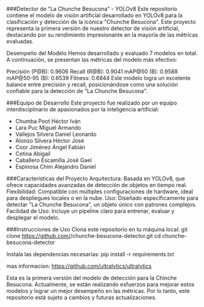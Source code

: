 ###Detector de "La Chunche Besucona" - YOLOv8
Este repositorio contiene el modelo de visión artificial desarrollado en YOLOv8 para la clasificación y detección de la icónica "Chunche Besucona". Este proyecto representa la primera versión de nuestro detector de visión artificial, destacando por su rendimiento impresionante en la mayoría de las métricas evaluadas.

Desempeño del Modelo
Hemos desarrollado y evaluado 7 modelos en total. A continuación, se presentan las métricas del modelo más efectivo:

Precisión (P@B): 0.9606
Recall (R@B): 0.9041
mAP@50 (B): 0.9588
mAP@50-95 (B): 0.6539
Fitness: 0.6844
Este modelo logra un excelente balance entre precisión y recall, posicionándose como una solución confiable para la detección de "La Chunche Besucona".

###Equipo de Desarrollo
Este proyecto fue realizado por un equipo interdisciplinario de apasionados por la inteligencia artificial:


- Chumba Poot Héctor Iván
- Lara Puc Miguel Armando
- Vallejos Silvera Daniel Leonardo
- Alonzo Silvera Héctor José
- Coor Jiménez Ángel Fabián
- Cetina Abigail
- Caballero Escamilla José Gael
- Espinosa Chim Alejandro Daniel

###Características del Proyecto
Arquitectura: Basada en YOLOv8, que ofrece capacidades avanzadas de detección de objetos en tiempo real.
Flexibilidad: Compatible con múltiples configuraciones de hardware, ideal para despliegues locales o en la nube.
Uso: Diseñado específicamente para detectar "La Chunche Besucona", un objeto único con patrones complejos.
Facilidad de Uso: Incluye un pipeline claro para entrenar, evaluar y desplegar el modelo.

###Instrucciones de Uso
Clona este repositorio en tu máquina local:
git clone https://github.com/<usuario>/chunche-besucona-detector.git
cd chunche-besucona-detector

Instala las dependencias necesarias:
pip install -r requirements.txt

mas informacion:
https://github.com/ultralytics/ultralytics

Esta es la primera versión del modelo de detección para la Chinche Besucona. Actualmente, se están realizando esfuerzos para mejorar estos modelos y lograr un mejor desempeño en las métricas. Por lo tanto, este repositorio está sujeto a cambios y futuras actualizaciones.
